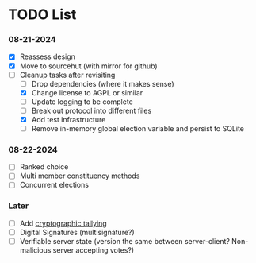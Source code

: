 # TODO List

### 08-21-2024

- [x] Reassess design
- [x] Move to sourcehut (with mirror for github)
- [ ] Cleanup tasks after revisiting
  - [ ] Drop dependencies (where it makes sense)
  - [x] Change license to AGPL or similar
  - [ ] Update logging to be complete
  - [ ] Break out protocol into different files
  - [x] Add test infrastructure
  - [ ] Remove in-memory global election variable and persist to SQLite

### 08-22-2024

- [ ] Ranked choice
- [ ] Multi member constituency methods
- [ ] Concurrent elections

### Later

- [ ] Add [cryptographic tallying](http://security.hsr.ch/msevote/seminar-papers/HS09_Homomorphic_Tallying_with_Paillier.pdf)
- [ ] Digital Signatures (multisignature?)
- [ ] Verifiable server state (version the same between server-client? Non-malicious server accepting votes?)
